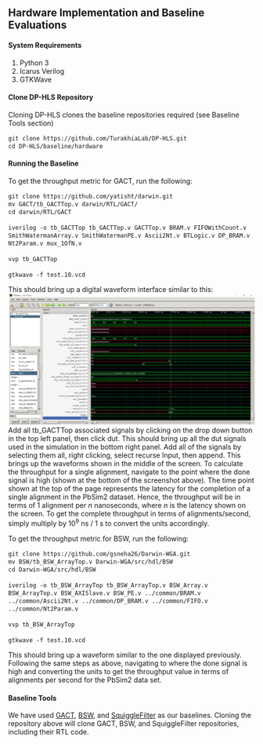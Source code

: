 ## Hardware Implementation and Baseline Evaluations

#### System Requirements
1. Python 3
2. Icarus Verilog
3. GTKWave

#### Clone DP-HLS Repository
Cloning DP-HLS clones the baseline repositories required (see Baseline Tools section)
```
git clone https://github.com/TurakhiaLab/DP-HLS.git
cd DP-HLS/baseline/hardware
```

#### Running the Baseline
To get the throughput metric for GACT, run the following:
```
git clone https://github.com/yatisht/darwin.git
mv GACT/tb_GACTTop.v darwin/RTL/GACT/
cd darwin/RTL/GACT

iverilog -o tb_GACTTop tb_GACTTop.v GACTTop.v BRAM.v FIFOWithCount.v SmithWatermanArray.v SmithWatermanPE.v Ascii2Nt.v BTLogic.v DP_BRAM.v Nt2Param.v mux_1OfN.v 

vvp tb_GACTTop

gtkwave -f test.10.vcd
```
This should bring up a digital waveform interface similar to this:
![title](waveform.png)
Add all tb_GACTTop associated signals by clicking on the drop down button in the top left panel, then click dut. This should bring up all the dut signals used in the simulation in the bottom right panel. Add all of the signals by selecting them all, right clicking, select recurse Input, then append. This brings up the waveforms shown in the middle of the screen. To calculate the throughput for a single alignment, navigate to the point where the done signal is high (shown at the bottom of the screenshot above). The time point shown at the top of the page represents the latency for the completion of a single alignment in the PbSim2 dataset. Hence, the throughput will be in terms of 1 alignment per $n$ nanoseconds, where $n$ is the latency shown on the screen. To get the complete throughput in terms of alignments/second, simply multiply by $10^9$ ns / $1$ s to convert the units accordingly. 

To get the throughput metric for BSW, run the following:
```
git clone https://github.com/gsneha26/Darwin-WGA.git
mv BSW/tb_BSW_ArrayTop.v Darwin-WGA/src/hdl/BSW
cd Darwin-WGA/src/hdl/BSW

iverilog -o tb_BSW_ArrayTop tb_BSW_ArrayTop.v BSW_Array.v BSW_ArrayTop.v BSW_AXISlave.v BSW_PE.v ../common/BRAM.v ../common/Ascii2Nt.v ../common/DP_BRAM.v ../common/FIFO.v ../common/Nt2Param.v

vvp tb_BSW_ArrayTop

gtkwave -f test.10.vcd
```
This should bring up a waveform similar to the one displayed previously. Following the same steps as above, navigating to where the done signal is high and converting the units to get the throughput value in terms of alignments per second for the PbSim2 data set.

#### Baseline Tools
We have used [GACT](https://github.com/yatisht/darwin/tree/master), [BSW](https://github.com/gsneha26/Darwin-WGA), and [SquiggleFilter](https://github.com/TimD1/SquiggleFilter) as our baselines. Cloning the repository above will clone GACT, BSW, and SquiggleFilter repositories, including their RTL code.
